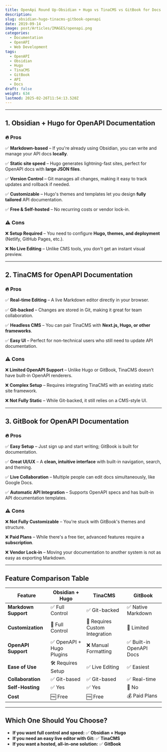 ```yaml
---
title: OpenApi Round Up-Obsidian + Hugo vs TinaCMS vs GitBook for Docs
description: 
slug: obsidian-hugo-tinacms-gitbook-openapi
date: 2019-09-14
image: post/Articles/IMAGES/openapi.png
categories:
  - Documentation
  - OpenAPI
  - Web Development
tags:
  - OpenAPI
  - Obsidian
  - Hugo
  - TinaCMS
  - GitBook
  - API
  - Docs
draft: false
weight: 634
lastmod: 2025-02-26T11:54:13.520Z
---
```

<!-- 
## Introduction

Choosing the right tool to manage **OpenAPI documentation** can be tricky.  
You need something that balances **customization, ease of use, developer experience, and collaboration**.

Today, we'll compare three approaches:  

- **Obsidian + Hugo** (Markdown-based, static site generation)  
- **TinaCMS** (Git-based, real-time CMS)  
- **GitBook** (A hosted documentation platform)  

Let's dive into the details!
-->

***

## 1. **Obsidian + Hugo for OpenAPI Documentation**

### 🔥 **Pros**

✅ **Markdown-based** – If you're already using Obsidian, you can write and manage your API docs **locally**.

✅ **Static site speed** – Hugo generates lightning-fast sites, perfect for OpenAPI docs with **large JSON files**.

✅ **Version Control** – Git manages all changes, making it easy to track updates and rollback if needed.

✅ **Customizable** – Hugo's themes and templates let you design **fully tailored** API documentation.

✅ **Free & Self-hosted** – No recurring costs or vendor lock-in.

### ⚠️ **Cons**

❌ **Setup Required** – You need to configure **Hugo, themes, and deployment** (Netlify, GitHub Pages, etc.).

❌ **No Live Editing** – Unlike CMS tools, you don't get an instant visual preview.

***

## 2. **TinaCMS for OpenAPI Documentation**

### 🔥 **Pros**

✅ **Real-time Editing** – A live Markdown editor directly in your browser.

✅ **Git-backed** – Changes are stored in Git, making it great for team collaboration.

✅ **Headless CMS** – You can pair TinaCMS with **Next.js, Hugo, or other frameworks**.

✅ **Easy UI** – Perfect for non-technical users who still need to update API documentation.

### ⚠️ **Cons**

❌ **Limited OpenAPI Support** – Unlike Hugo or GitBook, TinaCMS doesn’t have built-in OpenAPI renderers.

❌ **Complex Setup** – Requires integrating TinaCMS with an existing static site framework.

❌ **Not Fully Static** – While Git-backed, it still relies on a CMS-style UI.

***

## 3. **GitBook for OpenAPI Documentation**

### 🔥 **Pros**

✅ **Easy Setup** – Just sign up and start writing; GitBook is built for documentation.

✅ **Great UI/UX** – A **clean, intuitive interface** with built-in navigation, search, and theming.

✅ **Live Collaboration** – Multiple people can edit docs simultaneously, like Google Docs.

✅ **Automatic API Integration** – Supports OpenAPI specs and has built-in API documentation templates.

### ⚠️ **Cons**

❌ **Not Fully Customizable** – You're stuck with GitBook's themes and structure.

❌ **Paid Plans** – While there's a free tier, advanced features require a **subscription**.

❌ **Vendor Lock-in** – Moving your documentation to another system is not as easy as exporting Markdown.

***

## **Feature Comparison Table**

| Feature              | Obsidian + Hugo          | TinaCMS                        | GitBook                 |
| -------------------- | ------------------------ | ------------------------------ | ----------------------- |
| **Markdown Support** | ✅ Full Control           | ✅ Git-backed                   | ✅ Native Markdown       |
| **Customization**    | 🎨 Full Control          | 🎨 Requires Custom Integration | 🚫 Limited              |
| **OpenAPI Support**  | ✅ OpenAPI + Hugo Plugins | ❌ Manual Formatting            | ✅ Built-in OpenAPI Docs |
| **Ease of Use**      | 🛠 Requires Setup        | ✅ Live Editing                 | ✅ Easiest               |
| **Collaboration**    | ✅ Git-based              | ✅ Git-based                    | ✅ Real-time             |
| **Self-Hosting**     | ✅ Yes                    | ✅ Yes                          | 🚫 No                   |
| **Cost**             | 🆓 Free                  | 🆓 Free                        | 💰 Paid Plans           |

***

## **Which One Should You Choose?**

* **If you want full control and speed:** ✅ **Obsidian + Hugo**
* **If you need an easy live editor with Git:** ✅ **TinaCMS**
* **If you want a hosted, all-in-one solution:** ✅ **GitBook**

<!--
If you already use **Obsidian**, combining it with **Hugo** gives you **version control, customization, and speed**—perfect for OpenAPI documentation.  

However, if your team needs **live collaboration** and **zero setup**, GitBook is the easiest choice.  But



---

## Key Ideas  

| Concept               | Summary |
|-----------------------|---------|
| **Obsidian + Hugo**  | Self-hosted, fast, and fully customizable. |
| **TinaCMS**         | Git-based, real-time CMS for teams. |
| **GitBook**         | Hosted, easy-to-use, but less customizable. |

## References  

| Topic                 | Link |
|-----------------------|------|
| **Obsidian**          | [https://obsidian.md](https://obsidian.md) |
| **Hugo**              | [https://gohugo.io](https://gohugo.io) |
| **TinaCMS**           | [https://tina.io](https://tina.io) |
| **GitBook**           | [https://www.gitbook.com](https://www.gitbook.com) |
| **OpenAPI Specification** | [https://swagger.io/specification](https://swagger.io/specification) |
| **Hugo OpenAPI Plugins** | [https://gohugo.io/tools](https://gohugo.io/tools) |
| **Deploy Hugo with Netlify** | [https://www.netlify.com](https://www.netlify.com) |
| **Deploy Hugo with GitHub Pages** | [https://gohugo.io/hosting-and-deployment/hosting-on-github/](https://gohugo.io/hosting-and-deployment/hosting-on-github/) |
| **TinaCMS Git Integration** | [https://tina.io/docs/gatsby/github-backend/](https://tina.io/docs/gatsby/github-backend/) |
| **GitBook OpenAPI Integration** | [https://docs.gitbook.com/integrations](https://docs.gitbook.com/integrations) |

---

Let me know if you need any other links added! 🚀  
-->

